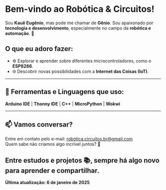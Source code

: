 # Bem-vindo ao Robótica & Circuitos!

Sou **Kauê Eugênio**, mas pode me chamar de **Gênio**. Sou apaixonado por **tecnologia e desenvolvimento**, especialmente no campo da **robótica e automação**. 🚀  

## O que eu adoro fazer:

- ⚙️ Explorar e aprender sobre diferentes microcontroladores, como o **ESP8266**.  
- 🌐 Descobrir novas possibilidades com a **Internet das Coisas (IoT)**.  

---

## 🧰 Ferramentas e Linguagens que uso:

**Arduino IDE** | **Thonny IDE** | **C++** | **MicroPython** | **Wokwi**

---

## 📫 Vamos conversar?

Entre em contato pelo e-mail: [robótica.circuitos.br@gmail.com](mailto:robótica.circuitos.br@gmail.com)  
Quem sabe não criamos algo incrível juntos? 🚀  

## Entre estudos e projetos 📚, sempre há algo novo para aprender e compartilhar.  

**Última atualização: 6 de janeiro de 2025**
